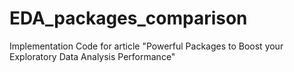 # EDA_packages_comparison
Implementation Code for article "Powerful Packages to Boost your Exploratory Data Analysis Performance"
